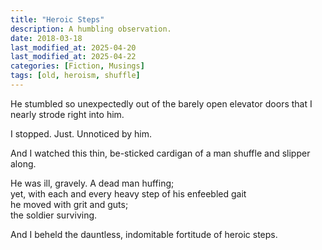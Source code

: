 ```yaml
---
title: "Heroic Steps"
description: A humbling observation.
date: 2018-03-18
last_modified_at: 2025-04-20
last_modified_at: 2025-04-22
categories: [Fiction, Musings]
tags: [old, heroism, shuffle]
---
```


He stumbled so unexpectedly out of the barely open elevator doors that I nearly strode right into him.

I stopped. Just. Unnoticed by him.

And I watched this thin, be-sticked cardigan of a man shuffle and slipper along. 

He was ill, gravely. A dead man huffing; \
yet, with each and every heavy step of his enfeebled gait \
he moved with grit and guts; \
the soldier surviving.

And I beheld the dauntless, indomitable fortitude of heroic steps.
